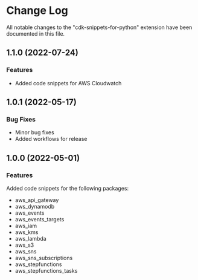 # Change Log

All notable changes to the "cdk-snippets-for-python" extension have been documented in this file.

## 1.1.0 (2022-07-24)

### Features
* Added code snippets for AWS Cloudwatch

## 1.0.1 (2022-05-17)

### Bug Fixes
* Minor bug fixes
* Added workflows for release

## 1.0.0 (2022-05-01)

### Features

Added code snippets for the following packages:
* aws_api_gateway
* aws_dynamodb
* aws_events
* aws_events_targets
* aws_iam
* aws_kms
* aws_lambda
* aws_s3
* aws_sns
* aws_sns_subscriptions
* aws_stepfunctions
* aws_stepfunctions_tasks